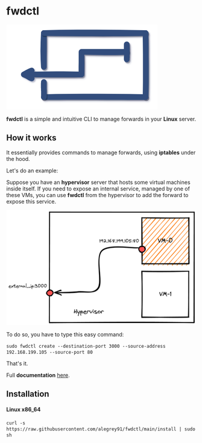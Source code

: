 # fwdctl

![fwdctl](./fwdctl.png)

**fwdctl** is a simple and intuitive CLI to manage forwards in your **Linux** server.

## How it works

It essentially provides commands to manage forwards, using **iptables** under the hood.

Let's do an example:

Suppose you have an **hypervisor** server that hosts some virtual machines inside itself. If you need to expose an internal service, managed by one of these VMs, you can use **fwdctl** from the hypervisor to add the forward to expose this service.

![example](./fwdctl-example.png)

To do so, you have to type this easy command: 

``` shell
sudo fwdctl create --destination-port 3000 --source-address 192.168.199.105 --source-port 80
```

That's it.

Full **documentation** [here](docs/getting-started.md).

## Installation

#### Linux x86_64

```shell
curl -s https://raw.githubusercontent.com/alegrey91/fwdctl/main/install | sudo sh
```

